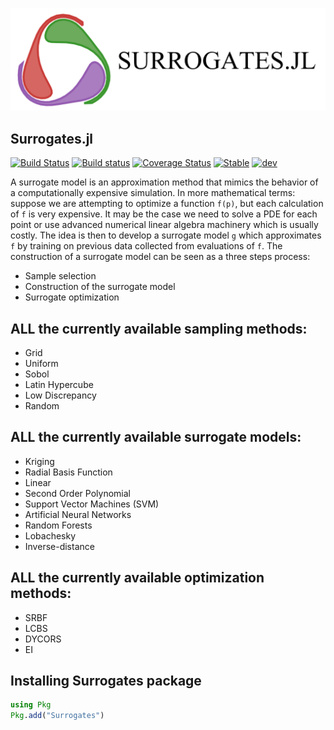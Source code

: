 ![SurrogatesLogo](docs/src/images/Surrogates.png)
## Surrogates.jl

[![Build Status](https://travis-ci.org/JuliaDiffEq/Surrogates.jl.svg?branch=master)](https://travis-ci.org/JuliaDiffEq/Surrogates.jl)
[![Build status](https://ci.appveyor.com/api/projects/status/fl7hr18apc7lt4of?svg=true)](https://ci.appveyor.com/project/ludoro/surrogates-jl)
[![Coverage Status](https://coveralls.io/repos/github/JuliaDiffEq/Surrogates.jl/badge.svg)](https://coveralls.io/github/JuliaDiffEq/Surrogates.jl)
[![Stable](https://img.shields.io/badge/docs-stable-blue.svg)](http://surrogates.sciml.ai/stable/)
[![dev](https://img.shields.io/badge/docs-dev-blue.svg)](http://surrogates.sciml.ai/dev/)

A surrogate model is an approximation method that mimics the behavior of a computationally
expensive simulation. In more mathematical terms: suppose we are attempting to optimize a function
`f(p)`, but each calculation of `f` is very expensive. It may be the case we need to solve a PDE for each point or use advanced numerical linear algebra machinery which is usually costly. The idea is then to develop a surrogate model `g` which approximates `f` by training on previous data collected from evaluations of `f`.
The construction of a surrogate model can be seen as a three steps process:
- Sample selection
- Construction of the surrogate model
- Surrogate optimization

## ALL the currently available sampling methods: 

- Grid
- Uniform 
- Sobol
- Latin Hypercube
- Low Discrepancy
- Random

## ALL the currently available surrogate models: 

- Kriging
- Radial Basis Function
- Linear
- Second Order Polynomial
- Support Vector Machines (SVM)
- Artificial Neural Networks 
- Random Forests
- Lobachesky
- Inverse-distance

## ALL the currently available optimization methods: 

- SRBF
- LCBS 
- DYCORS
- EI

## Installing Surrogates package

```julia
using Pkg
Pkg.add("Surrogates")
```

